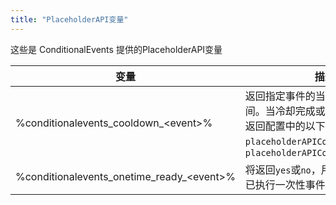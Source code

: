 ```yaml
---
title: "PlaceholderAPI变量"
---
```


这些是 ConditionalEvents 提供的PlaceholderAPI变量

| 变量                                         |描述|
|--------------------------------------------|-|
| %conditionalevents_cooldown_\<event>%      |返回指定事件的当前玩家冷却时间。当冷却完成或事件无效时，将返回配置中的以下消息：`placeholderAPICooldownReady` 和 `placeholderAPICooldownNameError`|
| %conditionalevents_onetime_ready_\<event>% |将返回`yes`或`no`，用于判断玩家是否已执行一次性事件|